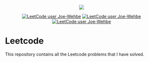 <p align="center">
  <a href="https://leetcode.com/Joe-Wehbe/" target="_blank"><img align="center" src="https://cdn.iconscout.com/icon/free/png-256/free-leetcode-3521542-2944960.png?f=webp"/></a>
</p>
<p align="center">
  <a href="https://leetcode.com/Joe-Wehbe/" target="_blank"><img src="https://img.shields.io/badge/dynamic/json?style=for-the-badge&labelColor=black&color=%23ffa116&label=Ranking&query=ranking&url=https%3A%2F%2Fleetcode-badge.vercel.app%2Fapi%2Fusers%2FJoe-Wehbe&logo=leetcode&logoColor=yellow" alt="LeetCode user Joe-Wehbe"/></a>
  <a href="https://leetcode.com/Joe-Wehbe/" target="_blank"><img src="https://img.shields.io/badge/dynamic/json?style=for-the-badge&labelColor=black&color=%23ffa116&label=Solved%20over%20total&query=solvedOverTotal&url=https%3A%2F%2Fleetcode-badge.vercel.app%2Fapi%2Fusers%2FJoe-Wehbe" alt="LeetCode user Joe-Wehbe"/></a>
  <a href="https://leetcode.com/Joe-Wehbe/" target="_blank"><img src="https://img.shields.io/badge/dynamic/json?style=for-the-badge&labelColor=black&color=%23ffa116&label=Solved%20percentage&query=solvedPercentage&url=https%3A%2F%2Fleetcode-badge.vercel.app%2Fapi%2Fusers%2FJoe-Wehbe" alt="LeetCode user Joe-Wehbe"/></a>
</p>

# Leetcode
This repository contains all the Leetcode problems that I have solved.
